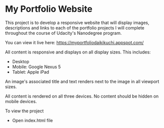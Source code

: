 # My Portfolio Website

This project is to develop a responsive website that will display images, descriptions and links to each of the portfolio projects I will complete throughout the course of Udacity's Nanodegree program.

You can view it live here: https://myportfoliodaikikuchi.appspot.com/

All content is responsive and displays on all display sizes. This includes:

- Desktop
- Mobile: Google Nexus 5
- Tablet: Apple iPad

An image's associated title and text renders next to the image in all viewport sizes.

All content is rendered on all three devices. No content should be hidden on mobile devices.

To view the project
- Open index.html file 
